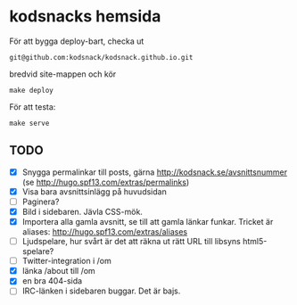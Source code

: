 # kodsnacks hemsida

För att bygga deploy-bart, checka ut

`git@github.com:kodsnack/kodsnack.github.io.git`

bredvid site-mappen och kör

    make deploy

För att testa:

    make serve

## TODO

- [X] Snygga permalinkar till posts, gärna http://kodsnack.se/avsnittsnummer (se http://hugo.spf13.com/extras/permalinks)
- [X] Visa bara avsnittsinlägg på huvudsidan
- [ ] Paginera?
- [X] Bild i sidebaren. Jävla CSS-mök.
- [X] Importera alla gamla avsnitt, se till att gamla länkar funkar. Tricket är aliases: http://hugo.spf13.com/extras/aliases
- [ ] Ljudspelare, hur svårt är det att räkna ut rätt URL till libsyns html5-spelare?
- [ ] Twitter-integration i /om
- [X] länka /about till /om
- [X] en bra 404-sida
- [ ] IRC-länken i sidebaren buggar. Det är bajs.
